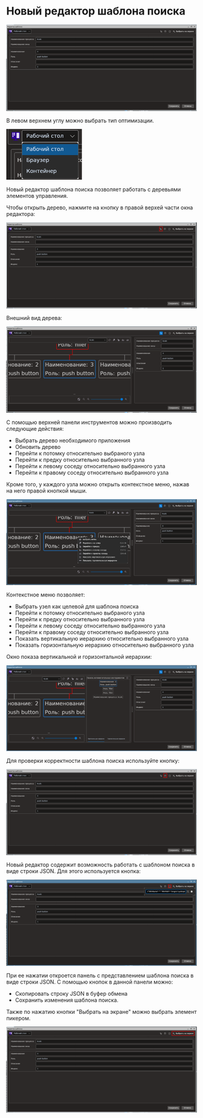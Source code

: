 # Новый редактор шаблона поиска

  ![](../../../.gitbook/assets1/studio-linux/pattern-editor-base.png)

В левом верхнем углу можно выбрать тип оптимизации.

  ![](../../../.gitbook/assets1/studio-linux/pattern-editor-autamation-types.png)

Новый редактор шаблона поиска позволяет работать с деревьями элементов управления.

Чтобы открыть дерево, нажмите на кнопку в правой верхей части окна редактора:

  ![](../../../.gitbook/assets1/studio-linux/pattern-editor-open-tree-button.png)

Внешний вид дерева:

  ![](../../../.gitbook/assets1/studio-linux/pattern-editor-tree.png)

С помощью верхней панели инструментов можно производить следующие действия:
 * Выбрать дерево необходимого приложения
 * Обновить дерево
 * Перейти к потомку относительно выбраного узла
 * Перейти к предку относительно выбранного узла
 * Перейти к левому соседу относительно выбранного узла
 * Перейти к правому соседу относительно выбранного узла

 Кроме того, у каждого узла можно открыть контекстное меню, нажав на него правой кнопкой мыши.

   ![](../../../.gitbook/assets1/studio-linux/pattern-editor-tree-context-menu.png)

Контекстное меню позволяет:

* Выбрать узел как целевой для шаблона поиска
* Перейти к потомку относительно выбраного узла
* Перейти к предку относительно выбранного узла
* Перейти к левому соседу относительно выбранного узла
* Перейти к правому соседу относительно выбранного узла
* Показать вертикальную иерархию относительно выбранного узла
* Показать горизонтальную иерархию относительно выбранного узла

Окно показа вертикальной и горизонтальной иерархии:

   ![](../../../.gitbook/assets1/studio-linux/pattern-editor-tree-hierarchy-panel.png)

Для проверки корректности шаблона поиска используйте кнопку:

   ![](../../../.gitbook/assets1/studio-linux/pattern-editor-validation-button.png)

Новый редактор содержит возможность работать с шаблоном поиска в виде строки JSON. Для этого используется кнопка:

   ![](../../../.gitbook/assets1/studio-linux/pattern-editor-open-search-pattern-as-json-button.png)

При ее нажатии откроется панель с представлением шаблона поиска в виде строки JSON. С помощью кнопок в данной панели можно:
 * Скопировать строку JSON в буфер обмена
 * Сохранить изменения шаблона поиска.

Также по нажатию кнопки "Выбрать на экране" можно выбрать элемент пикером.

   ![](../../../.gitbook/assets1/studio-linux/pattern-editor-select-on-screan-button.png)
